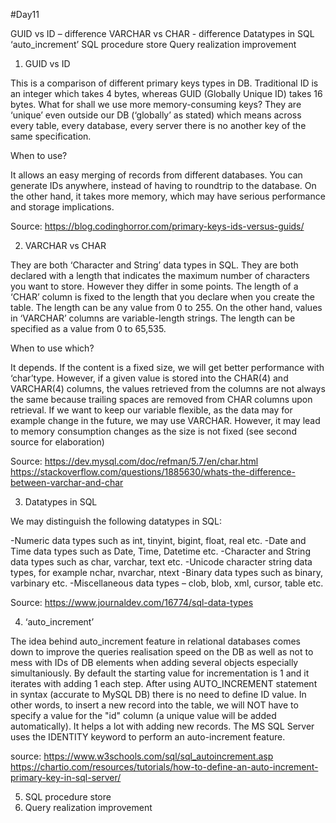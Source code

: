 #Day11

GUID vs ID – difference 
VARCHAR vs CHAR - difference
Datatypes in SQL
‘auto_increment’
SQL procedure store
Query realization improvement

1.	GUID vs ID

This is a comparison of different primary keys types in DB. Traditional ID is an integer which takes 4 bytes, whereas GUID (Globally Unique ID) takes 16 bytes. What for shall we use more memory-consuming keys? They are ‘unique’ even outside our DB (‘globally’ as stated) which means across every table, every database, every server there is no another key of the same specification.

When to use?

It allows an easy merging of records from different databases. You can generate IDs anywhere, instead of having to roundtrip to the database. On the other hand, it takes more memory, which may have serious performance and storage implications.

Source:
https://blog.codinghorror.com/primary-keys-ids-versus-guids/

2.	VARCHAR vs CHAR

They are both ‘Character and String’ data types in SQL. They are both declared with a length that indicates the maximum number of characters you want to store. However they differ in some points. The length of a ‘CHAR’ column is fixed to the length that you declare when you create the table. The length can be any value from 0 to 255. On the other hand, values in ‘VARCHAR’ columns are variable-length strings. The length can be specified as a value from 0 to 65,535.

When to use which?

It depends. If the content is a fixed size, we will get better performance with ‘char’type. However, if a given value is stored into the CHAR(4) and VARCHAR(4) columns, the values retrieved from the columns are not always the same because trailing spaces are removed from CHAR columns upon retrieval. If we want to keep our variable flexible, as the data may for example change in the future, we may use VARCHAR. However, it may lead to memory consumption changes as the size is not fixed (see second source for elaboration)

Source:
https://dev.mysql.com/doc/refman/5.7/en/char.html
https://stackoverflow.com/questions/1885630/whats-the-difference-between-varchar-and-char

3.	Datatypes in SQL

We may distinguish the following datatypes in SQL:

-Numeric data types such as int, tinyint, bigint, float, real etc.
-Date and Time data types such as Date, Time, Datetime etc.
-Character and String data types such as char, varchar, text etc.
-Unicode character string data types, for example nchar, nvarchar, ntext    -Binary data types such as binary, varbinary etc.
-Miscellaneous data types – clob, blob, xml, cursor, table etc.

Source:
https://www.journaldev.com/16774/sql-data-types

4.	‘auto_increment’

  The idea behind auto_increment feature in relational databases comes down to improve the queries realisation speed on the DB as well as not to mess with IDs of DB elements when adding several objects especially simultaniously. By default the starting value for incrementation is 1 and it iterates with adding 1 each step. After using AUTO_INCREMENT statement in syntax (accurate to MySQL DB) there is no need to define ID value. In other words, to insert a new record into the table, we will NOT have to specify a value for the "id" column (a unique value will be added automatically). It helps a lot with adding new records. The MS SQL Server uses the IDENTITY keyword to perform an auto-increment feature. 
  
source: 
https://www.w3schools.com/sql/sql_autoincrement.asp
https://chartio.com/resources/tutorials/how-to-define-an-auto-increment-primary-key-in-sql-server/ 



5.	SQL procedure store
6.	Query realization improvement


